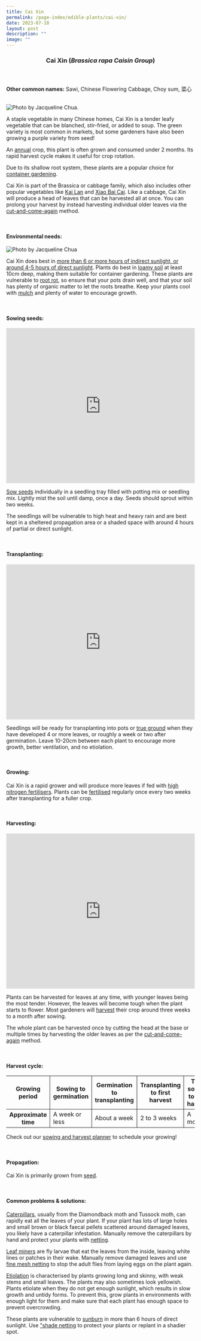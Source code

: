 ```yaml
---
title: Cai Xin
permalink: /page-index/edible-plants/cai-xin/
date: 2023-07-18
layout: post
description: ""
image: ""
---
```

<header> 
	<h3>Cai Xin (<em>Brassica rapa Caisin Group</em>)</h3> 
</header> 
 
<section> 
	<p><strong>Other common names:</strong> Sawi, Chinese Flowering Cabbage, Choy sum, 菜心</p> 
	<br> 
</section> 
 
<section> 
	<img title="Photo by Jacqueline Chua." src="/images/Plants/CaiXin_JacChua%20(2).jpg"> 
	<p>A staple vegetable in many Chinese homes, Cai Xin is a tender leafy vegetable that can be blanched, stir-fried, or added to soup. The green variety is most common in markets, but some gardeners have also been growing a purple variety from seed!</p>
	<p>An <a href="/learn-more-about-gardening/glossary/#a">annual</a> crop, this plant is often grown and consumed under 2 months. Its rapid harvest cycle makes it useful for crop rotation.</p>
  <p>Due to its shallow root system, these plants are a popular choice for <a href="/page-index/horticulture-techniques/planting-in-containers/">container gardening</a>.</p>
	<p>Cai Xin is part of the Brassica or cabbage family, which also includes other popular vegetables like <a href="/page-index/edible-plants/kai-lan/">Kai Lan</a> and <a href="/page-index/edible-plants/xiao-bai-cai/">Xiao Bai Cai</a>. Like a cabbage, Cai Xin will produce a head of leaves that can be harvested all at once. You can prolong your harvest by instead harvesting individual older leaves via the <a href="/page-index/horticulture-techniques/cut-and-come-again/">cut-and-come-again</a> method.</p>
  <br> 
</section> 
 
<section> 
  <h4>Environmental needs:</h4> 
		<img title="Photo by Jacqueline Chua" src="/images/Plants/Caixin_JacChua.jpg">
		<p> Cai Xin does best in  <a href="/page-index/horticulture-techniques/gauging-light/">more than 6 or more hours of indirect sunlight, or around 4-5 hours of direct sunlight</a>. Plants do best in <a href="/page-index/horticulture-techniques/soil/">loamy soil</a> at least 10cm deep, making them suitable for container gardening. These plants are vulnerable to <a href="/page-index/plant-problems/root-rot/">root rot</a>, so ensure that your pots drain well, and that your soil has plenty of organic matter to let the roots breathe. Keep your plants cool with <a href="/page-index/horticulture-techniques/mulching/">mulch</a> and plenty of water to encourage growth.</p> 
	<br> 
</section> 
 
<section> 
  <h4>Sowing seeds:</h4> 
			<iframe width="100%" height="415" src="https://www.youtube.com/embed/x7J87wY7U6s" title="YouTube video player" frameborder="0" allow="accelerometer; autoplay; clipboard-write; encrypted-media; gyroscope; picture-in-picture; web-share" allowfullscreen=""></iframe>	<br>
		<p><a href="/page-index/horticulture-techniques/propagating-by-seed/">Sow seeds</a> individually in a seedling tray filled with potting mix or seedling mix. Lightly mist the soil until damp, once a day. Seeds should sprout within two weeks.</p> 
		<p>The seedlings will be vulnerable to high heat and heavy rain and are best kept in a sheltered propagation area or a shaded space with around 4 hours of partial or direct sunlight.</p>
	<br> 
</section> 
 
<section> 
  <h4>Transplanting:</h4> 
			<iframe allowfullscreen="" allow="accelerometer; autoplay; clipboard-write; encrypted-media; gyroscope; picture-in-picture; web-share" frameborder="0" title="YouTube video player" src="https://www.youtube.com/embed/lItBHYjyrKg" height="415" width="100%"></iframe><br>
		<p>Seedlings will be ready for transplanting into pots or <a href="/page-index/horticulture-techniques/true-ground/">true ground</a> when they have developed 4 or more leaves, or roughly a week or two after germination. Leave 10-20cm between each plant to encourage more growth, better ventilation, and no etiolation.</p> 
	<br>
</section>
 
<section> 
  <h4>Growing:</h4> 
		<p>Cai Xin is a rapid grower and will produce more leaves if fed with <a href="/page-index/horticulture-techniques/fertilising/">high nitrogen fertilisers</a>. Plants can be <a href="/page-index/horticulture-techniques/fertilising/">fertilised</a> regularly once every two weeks after transplanting for a fuller crop.</p>
	<br> 
</section> 
 
<section> 
  <h4>Harvesting:</h4>
			<iframe allowfullscreen="" allow="accelerometer; autoplay; clipboard-write; encrypted-media; gyroscope; picture-in-picture; web-share" frameborder="0" title="YouTube video player" src="https://www.youtube.com/embed/f_Uoug7ZSeg" height="415" width="100%"></iframe><br>
		<p>Plants can be harvested for leaves at any time, with younger leaves being the most tender. However, the leaves will become tough when the plant starts to flower. Most gardeners will <a href="/page-index/horticulture-techniques/harvesting-hygiene/">harvest</a> their crop around three weeks to a month after sowing.</p> 
		<p>The whole plant can be harvested once by cutting the head at the base or multiple times by harvesting the older leaves as per the <a href="/page-index/horticulture-techniques/cut-and-come-again/">cut-and-come-again</a> method.</p> 
	<br>
</section> 
 
<section> 
	<h4>Harvest cycle:</h4> 
  <table> 
    <thead> 
      <tr> 
        <th style="border-bottom:0px; border-right:solid 1px;">Growing period</th> 
        <th style="border-bottom:0px; border-right:solid 1px;">Sowing to germination</th> 
        <th style="border-bottom:0px; border-right:solid 1px;">Germination to transplanting</th> 
        <th style="border-bottom:0px; border-right:solid 1px;">Transplanting to first harvest</th> 
        <th style="border-bottom:0px; border-left:solid 1px;">Total sowing to first harvest</th> 
      </tr> 
    </thead> 
    <tbody> 
      <tr> 
        <th style="border-right:solid 1px;">Approximate time</th> 
        <td style="border-right:solid 1px;">A week or less</td> 
        <td style="border-right:solid 1px;">About a week</td> 
        <td style="border-right:solid 1px;">2 to 3 weeks</td> 
        <td style="border-left:solid 1px;">A month</td> 
      </tr> 
    </tbody> 
  </table> 
		 <p>Check out our&nbsp;<a href="/digital-tools/sowing-planner/">sowing and harvest planner</a>&nbsp;to schedule your growing!</p> 
	<br> 
</section> 
 
<section> 
  <h4>Propagation:</h4> 
		<p>Cai Xin is primarily grown from <a href="/page-index/horticulture-techniques/propagating-by-seed/">seed</a>.</p> 
	<br> 
</section> 
 
<section> 
  <h4>Common problems &amp; solutions:</h4> 
	<p><a href="/page-index/pests/caterpillars/">Caterpillars</a>, usually from the Diamondback moth and Tussock moth, can rapidly eat all the leaves of your plant. If your plant has lots of large holes and small brown or black faecal pellets scattered around damaged leaves, you likely have a caterpillar infestation. Manually remove the caterpillars by hand and protect your plants with <a href="/page-index/hardscapes/netting/">netting</a>.</p>
	<p><a href="/page-index/pests/leaf-miner/">Leaf miners</a> are fly larvae that eat the leaves from the inside, leaving white lines or patches in their wake. Manually remove damaged leaves and use <a href="/page-index/hardscapes/netting/">fine mesh netting</a> to stop the adult flies from laying eggs on the plant again.</p>
	<p><a href="/page-index/plant-problems/etiolation/">Etiolation</a> is characterised by plants growing long and skinny, with weak stems and small leaves. The plants may also sometimes look yellowish. Plants etiolate when they do not get enough sunlight, which results in slow growth and untidy forms. To prevent this, grow plants in environments with enough light for them and make sure that each plant has enough space to prevent overcrowding.</p>
	<p>These plants are vulnerable to <a href="/page-index/plant-problems/sunburn/">sunburn</a> in more than 6 hours of direct sunlight. Use <a href="/page-index/hardscapes/netting/">"shade netting</a> to protect your plants or replant in a shadier spot.</p>
	<br> 
</section>